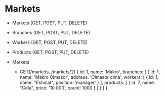 # Markets

- Markets (GET, POST, PUT, DELETE)
- Branches (GET, POST, PUT, DELETE)
- Workers (GET, POST, PUT, DELETE)
- Products (GET, POST, PUT, DELETE)

- Markets 
    - GET(/markets, /markets/2)
        {
            id: 1,
            name: 'Makro',
            branches: [
                {
                    id: 1,
                    name: 'Makro Olmazor',
                    address: 'Olmazor olma',
                    workers: [
                        {
                            id: 1,
                            name: "Eshmat",
                            position: 'manager'
                        }
                    ],
                    products: [
                        {
                            id: 7,
                            name: "Cola",
                            price: '10 000',
                            count: 1000
                        }
                    ]
                }
            ]
        }